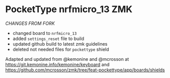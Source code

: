 # PocketType nrfmicro_13 ZMK

*CHANGES FROM FORK*
- changed board to `nrfmicro_13`
- added `settings_reset` file to build
- updated github build to latest zmk guidelines
- deleted not needed files for `pockettype` shield

Adapted and updated from @kemonine and @mcrosson at https://git.kemonine.info/kemonine/keyboard and https://github.com/mcrosson/zmk/tree/feat-pockettype/app/boards/shields

